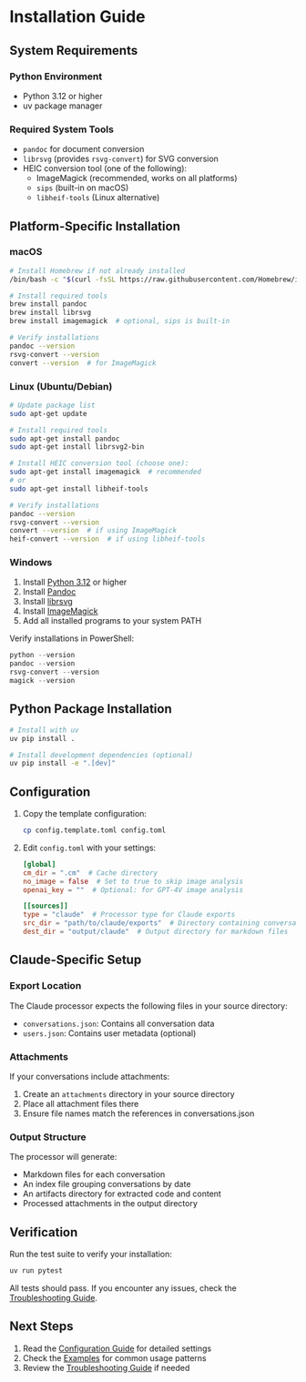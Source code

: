 # Installation Guide

## System Requirements

### Python Environment
- Python 3.12 or higher
- uv package manager

### Required System Tools
- `pandoc` for document conversion
- `librsvg` (provides `rsvg-convert`) for SVG conversion
- HEIC conversion tool (one of the following):
  - ImageMagick (recommended, works on all platforms)
  - `sips` (built-in on macOS)
  - `libheif-tools` (Linux alternative)

## Platform-Specific Installation

### macOS

```bash
# Install Homebrew if not already installed
/bin/bash -c "$(curl -fsSL https://raw.githubusercontent.com/Homebrew/install/HEAD/install.sh)"

# Install required tools
brew install pandoc
brew install librsvg
brew install imagemagick  # optional, sips is built-in

# Verify installations
pandoc --version
rsvg-convert --version
convert --version  # for ImageMagick
```

### Linux (Ubuntu/Debian)

```bash
# Update package list
sudo apt-get update

# Install required tools
sudo apt-get install pandoc
sudo apt-get install librsvg2-bin

# Install HEIC conversion tool (choose one):
sudo apt-get install imagemagick  # recommended
# or
sudo apt-get install libheif-tools

# Verify installations
pandoc --version
rsvg-convert --version
convert --version  # if using ImageMagick
heif-convert --version  # if using libheif-tools
```

### Windows

1. Install [Python 3.12](https://www.python.org/downloads/) or higher
2. Install [Pandoc](https://pandoc.org/installing.html)
3. Install [librsvg](https://wiki.gnome.org/Projects/LibRsvg)
4. Install [ImageMagick](https://imagemagick.org/script/download.php#windows)
5. Add all installed programs to your system PATH

Verify installations in PowerShell:
```powershell
python --version
pandoc --version
rsvg-convert --version
magick --version
```

## Python Package Installation

```bash
# Install with uv
uv pip install .

# Install development dependencies (optional)
uv pip install -e ".[dev]"
```

## Configuration

1. Copy the template configuration:
   ```bash
   cp config.template.toml config.toml
   ```

2. Edit `config.toml` with your settings:
   ```toml
   [global]
   cm_dir = ".cm"  # Cache directory
   no_image = false  # Set to true to skip image analysis
   openai_key = ""  # Optional: for GPT-4V image analysis

   [[sources]]
   type = "claude"  # Processor type for Claude exports
   src_dir = "path/to/claude/exports"  # Directory containing conversations.json
   dest_dir = "output/claude"  # Output directory for markdown files
   ```

## Claude-Specific Setup

### Export Location
The Claude processor expects the following files in your source directory:
- `conversations.json`: Contains all conversation data
- `users.json`: Contains user metadata (optional)

### Attachments
If your conversations include attachments:
1. Create an `attachments` directory in your source directory
2. Place all attachment files there
3. Ensure file names match the references in conversations.json

### Output Structure
The processor will generate:
- Markdown files for each conversation
- An index file grouping conversations by date
- An artifacts directory for extracted code and content
- Processed attachments in the output directory

## Verification

Run the test suite to verify your installation:
```bash
uv run pytest
```

All tests should pass. If you encounter any issues, check the [Troubleshooting Guide](troubleshooting.md).

## Next Steps

1. Read the [Configuration Guide](configuration.md) for detailed settings
2. Check the [Examples](examples.md) for common usage patterns
3. Review the [Troubleshooting Guide](troubleshooting.md) if needed
